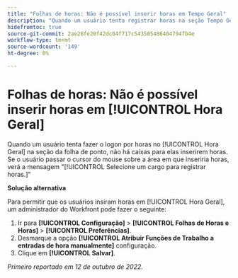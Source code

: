 ```yaml
---
title: "Folhas de horas: Não é possível inserir horas em Tempo Geral"
description: "Quando um usuário tenta registrar horas na seção Tempo Geral de sua folha de ponto, não há caixas para ele inserir horas. Se o usuário passar o cursor do mouse sobre a área em que inseriria horas, verá a mensagem Select a job to log hours ."
hidefromtoc: true
source-git-commit: 2ae28fe20f42dc04f717c543505486404794fb4e
workflow-type: tm+mt
source-wordcount: '149'
ht-degree: 0%

---
```



# Folhas de horas: Não é possível inserir horas em [!UICONTROL Hora Geral]

Quando um usuário tenta fazer o logon por horas no [!UICONTROL Hora Geral] na seção da folha de ponto, não há caixas para elas inserirem horas. Se o usuário passar o cursor do mouse sobre a área em que inseriria horas, verá a mensagem &quot;[!UICONTROL Selecione um cargo para registrar horas.]&quot;

**Solução alternativa**

Para permitir que os usuários insiram horas em [!UICONTROL Hora Geral], um administrador do Workfront pode fazer o seguinte:

1. Ir para **[!UICONTROL Configuração]** > **[!UICONTROL Folhas de Horas e Horas]** > **[!UICONTROL Preferências]**.
1. Desmarque a opção **[!UICONTROL Atribuir Funções de Trabalho a entradas de hora manualmente]** configuração.
1. Clique em **[!UICONTROL Salvar]**.

_Primeiro reportado em 12 de outubro de 2022._

